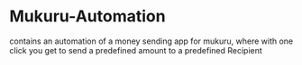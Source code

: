 # Mukuru-Automation
contains an automation of a money sending app for mukuru, where with one click you get to send a predefined amount to a predefined Recipient
